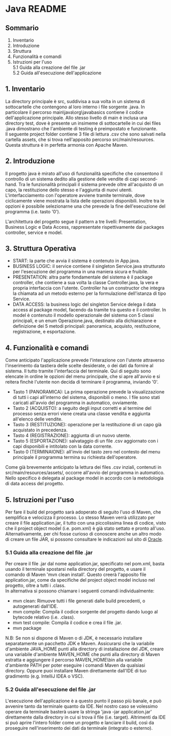 # Java README

## Sommario
1. Inventario
2. Introduzione
3. Struttura
4. Funzionalità e comandi
5. Istruzioni per l'uso  
5.1 Guida alla creazione del file .jar  
5.2 Guida all'esecuzione dell'applicazione  

## 1. Inventario
 La directory principale è src, suddivisa a sua volta in un sistema di sottocartelle che contengono
al loro interno i file sorgente .java. In particolare il percorso main\java\org\javabasics contiene il codice dell'applicazione
principale. Allo stesso livello di main è inclusa una directory test, dove è presente un insimeme di sottocartelle in cui dei files .java dimostrano che l'ambiente di testing è preimpostato e funzionante.  
Il seguente project folder contiene 3 file di lettura .csv che sono salvati nella cartella assets, che si trova nell'apposito percorso src/main/resources. Questa struttura è in perfetta armonia con Apache Maven.

## 2. Introduzione
Il progetto java è mirato all'uso di funzionalità specifiche che consentono il controllo di un sistema dedito
alla gestione delle vendite di capi second-hand. Tra le funzionalità principali il sistema prevede oltre all'acquisto di un capo,
la restituzione dello stesso e l'aggiunta di nuovi utenti. L'interfacciamento con l'operatore avviene tramite terminale, dove
ciclicamente viene mostrata la lista delle operazioni disponibili. Inoltre tra le opzioni è possibile selezionarne una
che prevede la fine dell'esecuzione del programma (i.e. tasto '0').

L'architettura del progetto segue il pattern a tre livelli: Presentation, Business Logic e Data Access, rappresentate rispettivamente dai packages controller, service e model.

## 3. Struttura Operativa
 - START: la parte che avvia il sistema è contenuto in App.java.
 - BUSINESS LOGIC: il service contiene il singleton Service.java strutturato per l'esecuzione del programma in una maniera sicura e fruibile.  
 - PRESENTATION: altra parte fondamentale del sistema è il package controller, che contiene a sua volta la classe Controller.java, la vera e propria interfaccia con l'utente. Controller ha un constructor che integra la chiamata ad un metodo esterno per la formulazione dell'istanza di tipo Service.
 - DATA ACCESS: la business logic del singleton Service delega il data access al package model, facendo da tramite tra questo e il controller. In model è contenuto il modello operazionale del sistema con 5 classi principali, e un enum Operazione.java, destinato alla dichiarazione e definizione dei 5 metodi principali: panoramica, acquisto, restituzione, registrazione, e esportazione.

## 4. Funzionalità e comandi
Come anticipato l'applicazione prevede l'interazione con l'utente attraverso l'inserimento da tastiera delle scelte desiderate, o dei dati da fornire al sistema.
Il tutto tramite l'interfaccia del terminale. Qui di seguito sono elencate in ordine le opzioni del menu principale, che si apre all'avvio
e si reitera finchè l'utente non decida di terminare il programma, inviando '0'.
 - Tasto 1 (PANORAMICA): La prima operazione prevede la visualizzazione di tutti i capi all'interno del sistema, disponibili o meno. I file sono stati caricati all'avvio del programma in automatico, ovviamente.
 - Tasto 2 (ACQUISTO): a seguito degli input corretti e al termine del processo senza errori viene creata una classe vendita e aggiunta all'elenco delle vendite.
 - Tasto 3 (RESTITUZIONE): operazione per la restituzione di un capo già acquistato in precedenza.
 - Tasto 4 (REGISTRAZIONE): aggiunta di un nuovo utente.
 - Tasto 5 (ESPORTAZIONE): salvataggio di un file .csv aggiornato con i capi disponibili e intitolato con la data corrente.
 - Tasto 0 (TERMINAIONE): all'invio del tasto zero nel contesto del menu principale il programma termina su richiesta dell'operatore.

 Come già brevemente anticipato la lettura dei files .csv inziali, contenuti in src/main/resources/assets/, occorre all'avvio del programma in automatico. Nello specifico è delegata al package model in accordo con la metodologia di data access del progetto.

## 5. Istruzioni per l'uso
Per fare il build del progetto sarà adoperato di seguito l'uso di Maven, che semplifica e velocizza il processo. Lo stesso Maven verrà utilizzato per creare il file application.jar, il tutto con una piccolissima linea di codice, visto che il project object model (i.e. pom.xml) è già  stato settato e pronto all'uso.
Alternativamente, per chi fosse curioso di conoscere anche un altro modo di creare un file JAR, si possono consultare le indicazioni sul sito di [Oracle](https://docs.oracle.com/javase/tutorial/deployment/jar/build.html).

 ### 5.1 Guida alla creazione del file .jar
Per creare il file .jar dal nome application.jar, specificato nel pom.xml, basta usando il terminale spostarsi nella directory del progetto, e usare il comando di Maven 'mvn clean install'. Questo creerà l'apposito file application.jar, come da specifiche del project object model incluso nel progetto, oltre a tutti i .class.  
In alternativa si possono chiamare i seguenti comandi individualmente:
 - mvn clean: Rimuove tutti i file generati dalle build precedenti, o autogenerati dall'IDE.
 - mvn compile: Compila il codice sorgente del progetto dando luogo al bytecode relativo (i.e. .class).
 - mvn test compile: Compila il codice e crea il file .jar.
 - mvn package

 N.B: Se non si dispone di Maven o di JDK, è necessario installare separatamente un pacchetto JDK e Maven. Assicurarsi che la variabile d'ambiente JAVA_HOME punti alla directory di installazione del JDK, creare una variabile d'ambiente MAVEN_HOME che punti alla directory di Maven estratta e aggiungere il percorso MAVEN_HOME\bin alla variabile d'ambiente PATH per poter eseguire i comandi Maven da qualsiasi directory.
 Oppure puoi installare Maven direttamente dall'IDE di tuo gradimento (e.g. IntelliJ IDEA o VSC).

 ### 5.2 Guida all'esecuzione del file .jar
 L'esecuzione dell'applicazione è a questo punto il passo più banale, e può avvenire tanto da terminale quanto da IDE.
 Nel nostro caso se volessimo operare da terminale basterà usare la stringa 'java -jar application.jar' direttamente dalla directory in cui si trova il file (i.e. target). Altrimenti da IDE si può aprire l'intero folder come un progetto e lanciare il build, così da proseguire nell'inserimento dei dati da terminale (integrato o esterno).
